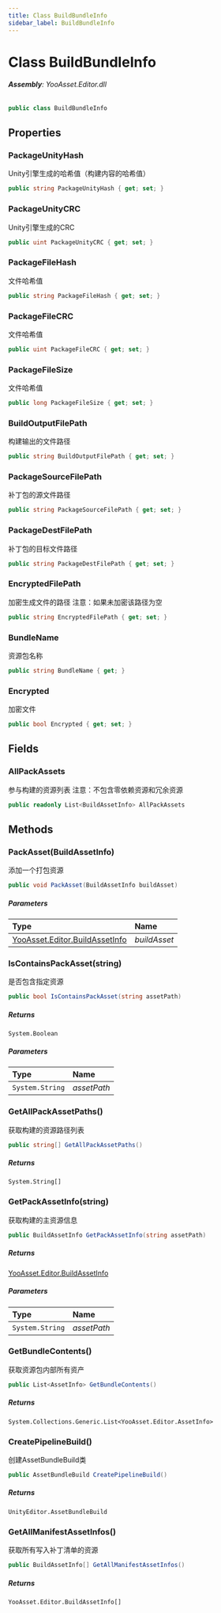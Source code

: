 ```yaml
---
title: Class BuildBundleInfo
sidebar_label: BuildBundleInfo
---
```

# Class BuildBundleInfo


###### **Assembly**: YooAsset.Editor.dll

```csharp title="Declaration"
public class BuildBundleInfo
```
## Properties
### PackageUnityHash
Unity引擎生成的哈希值（构建内容的哈希值）

```csharp title="Declaration"
public string PackageUnityHash { get; set; }
```
### PackageUnityCRC
Unity引擎生成的CRC

```csharp title="Declaration"
public uint PackageUnityCRC { get; set; }
```
### PackageFileHash
文件哈希值

```csharp title="Declaration"
public string PackageFileHash { get; set; }
```
### PackageFileCRC
文件哈希值

```csharp title="Declaration"
public uint PackageFileCRC { get; set; }
```
### PackageFileSize
文件哈希值

```csharp title="Declaration"
public long PackageFileSize { get; set; }
```
### BuildOutputFilePath
构建输出的文件路径

```csharp title="Declaration"
public string BuildOutputFilePath { get; set; }
```
### PackageSourceFilePath
补丁包的源文件路径

```csharp title="Declaration"
public string PackageSourceFilePath { get; set; }
```
### PackageDestFilePath
补丁包的目标文件路径

```csharp title="Declaration"
public string PackageDestFilePath { get; set; }
```
### EncryptedFilePath
加密生成文件的路径
注意：如果未加密该路径为空

```csharp title="Declaration"
public string EncryptedFilePath { get; set; }
```
### BundleName
资源包名称

```csharp title="Declaration"
public string BundleName { get; }
```
### Encrypted
加密文件

```csharp title="Declaration"
public bool Encrypted { get; set; }
```
## Fields
### AllPackAssets
参与构建的资源列表
注意：不包含零依赖资源和冗余资源

```csharp title="Declaration"
public readonly List<BuildAssetInfo> AllPackAssets
```
## Methods
### PackAsset(BuildAssetInfo)
添加一个打包资源

```csharp title="Declaration"
public void PackAsset(BuildAssetInfo buildAsset)
```

##### Parameters

| Type | Name |
|:--- |:--- |
| [YooAsset.Editor.BuildAssetInfo](../YooAsset.Editor/BuildAssetInfo.md) | *buildAsset* |

### IsContainsPackAsset(string)
是否包含指定资源

```csharp title="Declaration"
public bool IsContainsPackAsset(string assetPath)
```

##### Returns

`System.Boolean`

##### Parameters

| Type | Name |
|:--- |:--- |
| `System.String` | *assetPath* |

### GetAllPackAssetPaths()
获取构建的资源路径列表

```csharp title="Declaration"
public string[] GetAllPackAssetPaths()
```

##### Returns

`System.String[]`
### GetPackAssetInfo(string)
获取构建的主资源信息

```csharp title="Declaration"
public BuildAssetInfo GetPackAssetInfo(string assetPath)
```

##### Returns

[YooAsset.Editor.BuildAssetInfo](../YooAsset.Editor/BuildAssetInfo.md)

##### Parameters

| Type | Name |
|:--- |:--- |
| `System.String` | *assetPath* |

### GetBundleContents()
获取资源包内部所有资产

```csharp title="Declaration"
public List<AssetInfo> GetBundleContents()
```

##### Returns

`System.Collections.Generic.List<YooAsset.Editor.AssetInfo>`
### CreatePipelineBuild()
创建AssetBundleBuild类

```csharp title="Declaration"
public AssetBundleBuild CreatePipelineBuild()
```

##### Returns

`UnityEditor.AssetBundleBuild`
### GetAllManifestAssetInfos()
获取所有写入补丁清单的资源

```csharp title="Declaration"
public BuildAssetInfo[] GetAllManifestAssetInfos()
```

##### Returns

`YooAsset.Editor.BuildAssetInfo[]`

